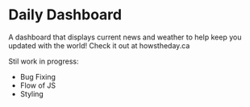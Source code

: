 # Daily Dashboard

A dashboard that displays current news and weather to help keep you updated with the world!
Check it out at howstheday.ca

Stil work in progress:
- Bug Fixing
- Flow of JS
- Styling
